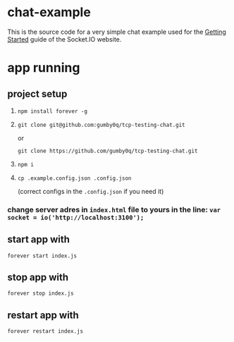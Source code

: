 # chat-example

This is the source code for a very simple chat example used for
the [Getting Started](http://socket.io/get-started/chat/) guide
of the Socket.IO website.

# app running

## project setup
1. ```npm install forever -g```

2. ```git clone git@github.com:gumby0q/tcp-testing-chat.git```

    or

    ```git clone https://github.com/gumby0q/tcp-testing-chat.git```

3. ```npm i```
4. ```cp .example.config.json .config.json``` 
    
    (correct configs in the `.config.json` if you need it)

### change server adres in `index.html` file to yours in the line: ```var socket = io('http://localhost:3100');```


## start app with 
```forever start index.js```

## stop app with 
```forever stop index.js```

## restart app with 
```forever restart index.js```
